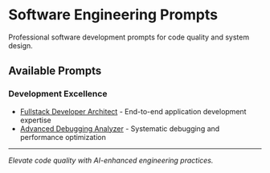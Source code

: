 # Software Engineering Prompts

Professional software development prompts for code quality and system design.

## Available Prompts

### Development Excellence
- [Fullstack Developer Architect](./fullstack-developer-architect.md) - End-to-end application development expertise
- [Advanced Debugging Analyzer](./advanced-debugging-analyzer.md) - Systematic debugging and performance optimization

---

*Elevate code quality with AI-enhanced engineering practices.*